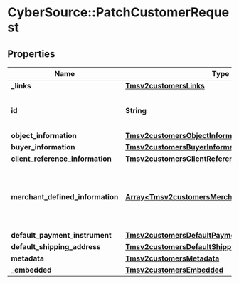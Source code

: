 # CyberSource::PatchCustomerRequest

## Properties
Name | Type | Description | Notes
------------ | ------------- | ------------- | -------------
**_links** | [**Tmsv2customersLinks**](Tmsv2customersLinks.md) |  | [optional] 
**id** | **String** | The id of the Customer Token. | [optional] 
**object_information** | [**Tmsv2customersObjectInformation**](Tmsv2customersObjectInformation.md) |  | [optional] 
**buyer_information** | [**Tmsv2customersBuyerInformation**](Tmsv2customersBuyerInformation.md) |  | [optional] 
**client_reference_information** | [**Tmsv2customersClientReferenceInformation**](Tmsv2customersClientReferenceInformation.md) |  | [optional] 
**merchant_defined_information** | [**Array&lt;Tmsv2customersMerchantDefinedInformation&gt;**](Tmsv2customersMerchantDefinedInformation.md) | Object containing the custom data that the merchant defines.  | [optional] 
**default_payment_instrument** | [**Tmsv2customersDefaultPaymentInstrument**](Tmsv2customersDefaultPaymentInstrument.md) |  | [optional] 
**default_shipping_address** | [**Tmsv2customersDefaultShippingAddress**](Tmsv2customersDefaultShippingAddress.md) |  | [optional] 
**metadata** | [**Tmsv2customersMetadata**](Tmsv2customersMetadata.md) |  | [optional] 
**_embedded** | [**Tmsv2customersEmbedded**](Tmsv2customersEmbedded.md) |  | [optional] 


